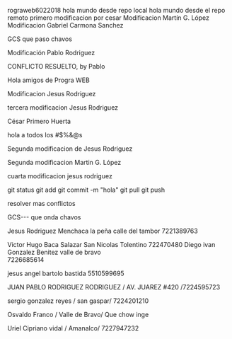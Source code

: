 ﻿rograweb6022018
hola mundo desde repo local
 hola mundo desde el repo remoto
primero modificacion por cesar
Modificacion Martín G. López
Modificacion Gabriel Carmona Sanchez


GCS que paso chavos

Modificación Pablo Rodriguez

CONFLICTO RESUELTO, by Pablo


Hola amigos de Progra WEB

Modificacion Jesus Rodriguez


tercera modificacion Jesus Rodriguez

César Primero Huerta

hola a todos los #$%&@s

Segunda modificacion de Jesus Rodriguez

Segunda modificacion Martin G. López

cuarta modificacion jesus rodriguez



git status
git add
git commit -m "hola"
git pull
git push

resolver mas conflictos
























GCS--- que onda chavos

Jesus Rodriguez Menchaca 
la peña calle del tambor
7221389763

Victor Hugo Baca Salazar
San Nicolas Tolentino
722470480
Diego ivan Gonzalez Benitez
valle de bravo		
7226685614









jesus angel bartolo bastida 5510599695







JUAN PABLO RODRIGUEZ RODRIGUEZ / AV. JUAREZ #420 /7224595723















sergio gonzalez reyes / san gaspar/ 7224201210







Osvaldo Franco / Valle de Bravo/ Que chow inge


Uriel Cipriano vidal  / Amanalco/ 7227947232